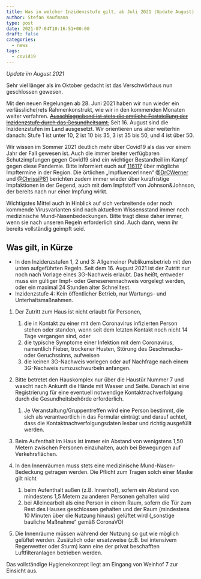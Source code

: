 ```yaml
---
title: Was in welcher Inzidenzstufe gilt, ab Juli 2021 (Update August)
author: Stefan Kaufmann
type: post
date: 2021-07-04T10:16:51+00:00
draft: false
categories:
  - news
tags:
  - covid19
---
```

*Update im August 2021*

Sehr viel länger als im Oktober gedacht ist das Verschwörhaus nun geschlossen gewesen.

Mit den neuen Regelungen ab 28. Juni 2021 haben wir nun wieder ein verlässliche(re)s Rahmenkonstrukt, wie wir in den kommenden Monaten weiter verfahren. ~~[Ausschlaggebend ist stets die amtliche Feststellung der Inzidenzstufe durch das Gesundheitsamt.](https://www.ulm.de/leben-in-ulm/gesundheit/corona/regeln)~~ Seit 16. August sind die Inzidenzstufen im Land ausgesetzt. Wir orientieren uns aber weiterhin danach: Stufe 1 ist unter 10, 2 ist 10 bis 35, 3 ist 35 bis 50, und 4 ist über 50.

Wir wissen im Sommer 2021 deutlich mehr über Covid19 als das vor einem Jahr der Fall gewesen ist. Auch die immer breiter verfügbaren Schutzimpfungen gegen Covid19 sind ein wichtiger Bestandteil im Kampf gegen diese Pandemie. Bitte informiert euch auf [116117](https://www.impfterminservice.de/impftermine) über mögliche Impftermine in der Region. Die örtlichen „ImpfluencerInnen“ [@DrCWerner](https://twitter.com/DrCWerner) und [@ChrissiP81](https://twitter.com/Chrissip81) berichten zudem immer wieder über kurzfristige Impfaktionen in der Gegend, auch mit dem Impfstoff von Johnson&Johnson, der bereits nach nur einer Impfung wirkt.

Wichtigstes Mittel auch in Hinblick auf sich verbreitende oder noch kommende Virusvarianten sind nach aktuellem Wissensstand immer noch medizinische Mund-Nasenbedeckungen. Bitte tragt diese daher immer, wenn sie nach unseren Regeln erforderlich sind. Auch dann, wenn ihr bereits vollständig geimpft seid.

## Was gilt, in Kürze

* In den Inzidenzstufen 1, 2 und 3: Allgemeiner Publikumsbetrieb mit den unten aufgeführten Regeln. Seit dem 16. August 2021 ist der Zutritt nur noch nach Vorlage eines 3G-Nachweis erlaubt. Das heißt, entweder muss ein gültiger Impf- oder Genesenennachweis vorgelegt werden, oder ein maximal 24 Stunden alter Schnelltest.
* Inzidenzstufe 4: Kein öffentlicher Betrieb, nur Wartungs- und Unterhaltsmaßnahmen.

1. Der Zutritt zum Haus ist nicht erlaubt für Personen, 

   1. die in Kontakt zu einer mit dem Coronavirus infizierten Person stehen oder standen, wenn seit dem letzten Kontakt noch nicht 14 Tage vergangen sind, oder
   2. die typische Symptome einer Infektion mit dem Coronavirus, namentlich Fieber, trockener Husten, Störung des Geschmacks- oder Geruchssinns, aufweisen
   3. die keinen 3G-Nachweis vorlegen oder auf Nachfrage nach einem 3G-Nachweis rumzuschwurbeln anfangen.
2. Bitte betretet den Hauskomplex nur über die Haustür Nummer 7 und wascht nach Ankunft die Hände mit Wasser und Seife. Danach ist eine Registrierung für eine eventuell notwendige Kontaktnachverfolgung durch die Gesundheitsbehörde erforderlich. 

   1. Je Veranstaltung/Gruppentreffen wird eine Person bestimmt, die sich als verantwortlich in das Formular einträgt und darauf achtet, dass die Kontaktnachverfolgungsdaten lesbar und richtig ausgefüllt werden.
3. Beim Aufenthalt im Haus ist immer ein Abstand von wenigstens 1,50 Metern zwischen Personen einzuhalten, auch bei Bewegungen auf Verkehrsflächen.
4. In den Innenräumen muss stets eine medizinische Mund-Nasen-Bedeckung getragen werden. Die Pflicht zum Tragen solch einer Maske gilt nicht 

   1. beim Aufenthalt außen (z.B. Innenhof), sofern ein Abstand von mindestens 1,5 Metern zu anderen Personen gehalten wird
   2. bei Alleinearbeit als eine Person in einem Raum, sofern die Tür zum Rest des Hauses geschlossen gehalten und der Raum (mindestens 10 Minuten über die Nutzung hinaus) gelüftet wird („sonstige bauliche Maßnahme“ gemäß CoronaVO)
5. Die Innenräume müssen während der Nutzung so gut wie möglich gelüftet werden. Zusätzlich oder ersatzweise (z.B. bei intensivem Regenwetter oder Sturm) kann eine der privat beschafften Luftfilteranlagen betrieben werden.

Das vollständige Hygienekonzept liegt am Eingang von Weinhof 7 zur Einsicht aus.